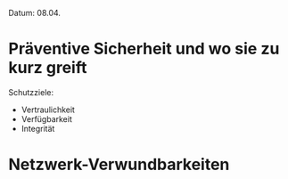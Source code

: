 Datum: 08.04.

# Präventive Sicherheit und wo sie zu kurz greift

Schutzziele:
- Vertraulichkeit
- Verfügbarkeit
- Integrität

# Netzwerk-Verwundbarkeiten

